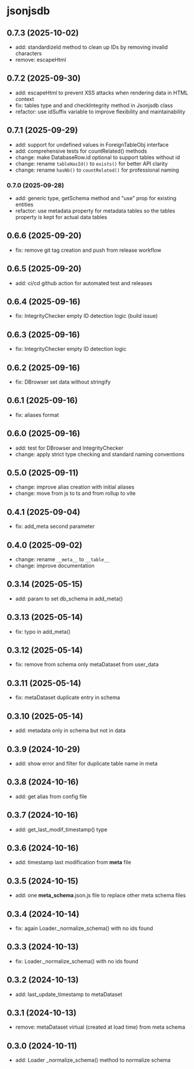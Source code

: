 # jsonjsdb

## 0.7.3 (2025-10-02)

- add: standardizeId method to clean up IDs by removing invalid characters
- remove: escapeHtml

## 0.7.2 (2025-09-30)

- add: escapeHtml to prevent XSS attacks when rendering data in HTML context
- fix: tables type and and checkIntegrity method in Jsonjsdb class
- refactor: use idSuffix variable to improve flexibility and maintainability

## 0.7.1 (2025-09-29)

- add: support for undefined values in ForeignTableObj interface
- add: comprehensive tests for countRelated() methods
- change: make DatabaseRow.id optional to support tables without id
- change: rename `tableHasId()` to `exists()` for better API clarity
- change: rename `hasNb()` to `countRelated()` for professional naming

### 0.7.0 (2025-09-28)

- add: generic type, getSchema method and "use" prop for existing entities
- refactor: use metadata property for metadata tables so the tables property is kept for actual data tables

## 0.6.6 (2025-09-20)

- fix: remove git tag creation and push from release workflow

## 0.6.5 (2025-09-20)

- add: ci/cd github action for automated test and releases

## 0.6.4 (2025-09-16)

- fix: IntegrityChecker empty ID detection logic (build issue)

## 0.6.3 (2025-09-16)

- fix: IntegrityChecker empty ID detection logic

## 0.6.2 (2025-09-16)

- fix: DBrowser set data without stringify

## 0.6.1 (2025-09-16)

- fix: aliases format

## 0.6.0 (2025-09-16)

- add: test for DBrowser and IntegrityChecker
- change: apply strict type checking and standard naming conventions

## 0.5.0 (2025-09-11)

- change: improve alias creation with initial aliases
- change: move from js to ts and from rollup to vite

## 0.4.1 (2025-09-04)

- fix: add_meta second parameter

## 0.4.0 (2025-09-02)

- change: rename `__meta__` to `__table__`
- change: improve documentation

## 0.3.14 (2025-05-15)

- add: param to set db_schema in add_meta()

## 0.3.13 (2025-05-14)

- fix: typo in add_meta()

## 0.3.12 (2025-05-14)

- fix: remove from schema only metaDataset from user_data

## 0.3.11 (2025-05-14)

- fix: metaDataset duplicate entry in schema

## 0.3.10 (2025-05-14)

- add: metadata only in schema but not in data

## 0.3.9 (2024-10-29)

- add: show error and filter for duplicate table name in meta

## 0.3.8 (2024-10-16)

- add: get alias from config file

## 0.3.7 (2024-10-16)

- add: get_last_modif_timestamp() type

## 0.3.6 (2024-10-16)

- add: timestamp last modification from **meta** file

## 0.3.5 (2024-10-15)

- add: one **meta_schema**.json.js file to replace other meta schema files

## 0.3.4 (2024-10-14)

- fix: again Loader.\_normalize_schema() with no ids found

## 0.3.3 (2024-10-13)

- fix: Loader.\_normalize_schema() with no ids found

## 0.3.2 (2024-10-13)

- add: last_update_timestamp to metaDataset

## 0.3.1 (2024-10-13)

- remove: metaDataset virtual (created at load time) from meta schema

## 0.3.0 (2024-10-11)

- add: Loader \_normalize_schema() method to normalize schema
